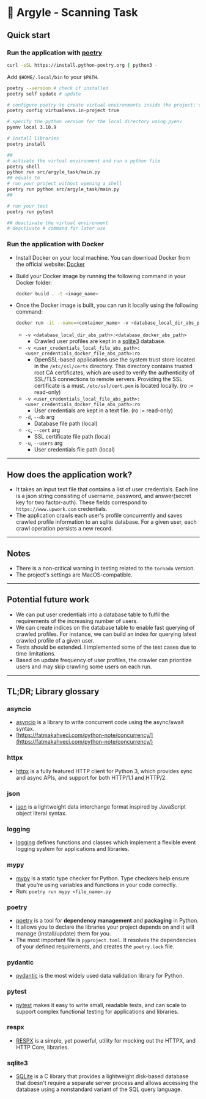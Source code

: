 # 🦦 Argyle - Scanning Task

## Quick start

### Run the application with [poetry](#place1)

```bash
curl -sSL https://install.python-poetry.org | python3 -
```

Add `$HOME/.local/bin` to your `$PATH`.

```bash
poetry --version # check if installed
poetry self update # update

# configure poetry to create virtual environments inside the project\'s root directory
poetry config virtualenvs.in-project true

# specify the python version for the local directory using pyenv
pyenv local 3.10.9

# install libraries
poetry install

##
# activate the virtual environment and run a python file
poetry shell 
python run src/argyle_task/main.py
## equals to
# run your project without opening a shell
poetry run python src/argyle_task/main.py
##

# run your test
poetry run pytest

## deactivate the virtual environment
# deactivate # command for later use
```

### Run the application with Docker

- Install Docker on your local machine. You can download Docker from the official website: [Docker](https://docs.docker.com/desktop/install/mac-install/)

- Build your Docker image by running the following command in your Docker folder:

  ```bash
  docker build . -t <image_name>
  ```

- Once the Docker image is built, you can run it locally using the following command:

  ```bash
  docker run -it --name=<container_name> -v <database_local_dir_abs_path>:<database_docker_abs_path> -v /etc/ssl/cert.pem:<cert_file_docker_abs_path>:ro -v <user_credentials_local_file_abs_path>:<user_credentials_docker_file_abs_path>:ro <image_name> poetry run python src/argyle_task/main.py --db <database_docker_abs_path>/db.sqlite --cert <cert_file_docker_abs_path> --users <user_credentials_docker_file_abs_path>
  ```

  - `-v <database_local_dir_abs_path>:<database_docker_abs_path>`
    - Crawled user profiles are kept in a [sqlite3](#place2) database.
  - `-v <user_credentials_local_file_abs_path>:<user_credentials_docker_file_abs_path>:ro`
    - OpenSSL-based applications use the system trust store located in the `/etc/ssl/certs` directory. This directory contains trusted root CA certificates, which are used to verify the authenticity of SSL/TLS connections to remote servers. Providing the SSL certificate is a must. `/etc/ssl/cert.pem` is located locally. (ro := read-only)
  - `-v <user_credentials_local_file_abs_path>:<user_credentials_docker_file_abs_path>:ro`
    - User credentials are kept in a text file. (ro := read-only)
  - `-d`, `--db` arg
    - Database file path (local)
  - `-c`, `--cert` arg
    - SSL certificate file path (local)
  - `-u`, `--users` arg
    - User credentials file path (local)

---

## How does the application work?

- It takes an input text file that contains a list of user credentials. Each line is a json string consisting of username, password, and answer(secret key for two factor-auth). These fields correspond to `https://www.upwork.com` credentials.
- The application crawls each user's profile concurrently and saves crawled profile information to an sqlite database. For a given user, each crawl operation persists a new record.

---

## Notes

- There is a non-critical warning in testing related to the `tornado` version.
- The project's settings are MacOS-compatible.

---

## Potential future work

- We can put user credentials into a database table to fulfil the requirements of the increasing number of users.
- We can create indices on the database table to enable fast querying of crawled profiles. For instance, we can build an index for querying latest crawled profile of a given user.
- Tests should be extended. I implemented some of the test cases due to time limitations.
- Based on update frequency of user profiles, the crawler can prioritize users and may skip crawling some users on each run.

---

## TL;DR; Library glossary

### asyncio

- [asyncio](https://docs.python.org/3/library/asyncio.html) is a library to write concurrent code using the async/await syntax.
- [https://fatmakahveci.com/python-note/concurrency/](https://fatmakahveci.com/python-note/concurrency/)

### httpx

- [httpx](https://www.python-httpx.org/) is a fully featured HTTP client for Python 3, which provides sync and async APIs, and support for both HTTP/1.1 and HTTP/2.

### json

- [json](https://docs.python.org/3/library/json.html) is a lightweight data interchange format inspired by JavaScript object literal syntax.

### logging

- [logging](https://docs.python.org/3/library/logging.html?highlight=logging#module-logging) defines functions and classes which implement a flexible event logging system for applications and libraries.

### mypy

- [mypy](https://mypy.readthedocs.io/en/stable/) is a static type checker for Python. Type checkers help ensure that you’re using variables and functions in your code correctly.
- Run: `poetry run mypy <file_name>.py`

### <span id="place1">poetry</span>

- [poetry](https://python-poetry.org/) is a tool for **dependency management** and **packaging** in Python.
- It allows you to declare the libraries your project depends on and it will manage (install/update) them for you.
- The most important file is `pyproject.toml`. It resolves the dependencies of your defined requirements, and creates the `poetry.lock` file.

### pydantic

- [pydantic](https://docs.pydantic.dev/) is the most widely used data validation library for Python.

### pytest

- [pytest](https://docs.pytest.org/en/7.2.x/) makes it easy to write small, readable tests, and can scale to support complex functional testing for applications and libraries.

### respx

- [RESPX](https://github.com/lundberg/respx) is a simple, yet powerful, utility for mocking out the HTTPX, and HTTP Core, libraries.

### <span id="place2">sqlite3</span>

- [SQLite](https://docs.python.org/3.8/library/sqlite3.html) is a C library that provides a lightweight disk-based database that doesn't require a separate server process and allows accessing the database using a nonstandard variant of the SQL query language.
